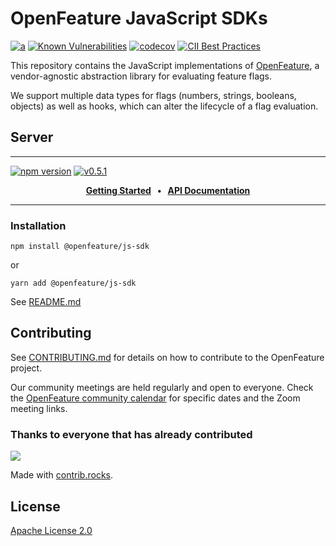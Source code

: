 # OpenFeature JavaScript SDKs

[![a](https://img.shields.io/badge/slack-%40cncf%2Fopenfeature-brightgreen?style=flat&logo=slack)](https://cloud-native.slack.com/archives/C0344AANLA1)
[![Known Vulnerabilities](https://snyk.io/test/github/open-feature/js-sdk/badge.svg)](https://snyk.io/test/github/open-feature/js-sdk)
[![codecov](https://codecov.io/gh/open-feature/js-sdk/branch/main/graph/badge.svg?token=3DC5XOEHMY)](https://codecov.io/gh/open-feature/js-sdk)
[![CII Best Practices](https://bestpractices.coreinfrastructure.org/projects/6594/badge)](https://bestpractices.coreinfrastructure.org/projects/6594)

This repository contains the JavaScript implementations of [OpenFeature][openfeature-website], a vendor-agnostic abstraction library for evaluating feature flags.

We support multiple data types for flags (numbers, strings, booleans, objects) as well as hooks, which can alter the lifecycle of a flag evaluation.

## Server

---

[![npm version](https://badge.fury.io/js/@openfeature%2Fjs-sdk.svg)](https://badge.fury.io/js/@openfeature%2Fjs-sdk)
[![v0.5.1](https://img.shields.io/static/v1?label=Specification&message=v0.5.1&color=yellow)](https://github.com/open-feature/spec/tree/v0.5.1)

<p align="center">
  <strong>
    <!-- TODO: add direct link to server module when published -->
    <a href="https://docs.openfeature.dev/docs/tutorials/getting-started/node">Getting Started<a/>
    &nbsp;&nbsp;&bull;&nbsp;&nbsp;
    <a href="https://open-feature.github.io/js-sdk">API Documentation<a/>
  </strong>
</p>

---

### Installation

```shell
npm install @openfeature/js-sdk
```

or

```shell
yarn add @openfeature/js-sdk
```

See [README.md](./packages/server/README.md)

## Contributing

See [CONTRIBUTING.md](CONTRIBUTING.md) for details on how to contribute to the OpenFeature project.

Our community meetings are held regularly and open to everyone. Check the [OpenFeature community calendar](https://calendar.google.com/calendar/u/0?cid=MHVhN2kxaGl2NWRoMThiMjd0b2FoNjM2NDRAZ3JvdXAuY2FsZW5kYXIuZ29vZ2xlLmNvbQ) for specific dates and the Zoom meeting links.

### Thanks to everyone that has already contributed

<a href="https://github.com/open-feature/js-sdk/graphs/contributors">
  <img src="https://contrib.rocks/image?repo=open-feature/js-sdk" />
</a>

Made with [contrib.rocks](https://contrib.rocks).

## License

[Apache License 2.0](LICENSE)

[openfeature-website]: https://openfeature.dev
[server-side-artifacts]: https://docs.openfeature.dev/docs/reference/technologies/server/javascript
[hook-interface]: https://open-feature.github.io/js-sdk/interfaces/Hook.html
[client-side-github-issue]: https://github.com/open-feature/spec/issues/167
